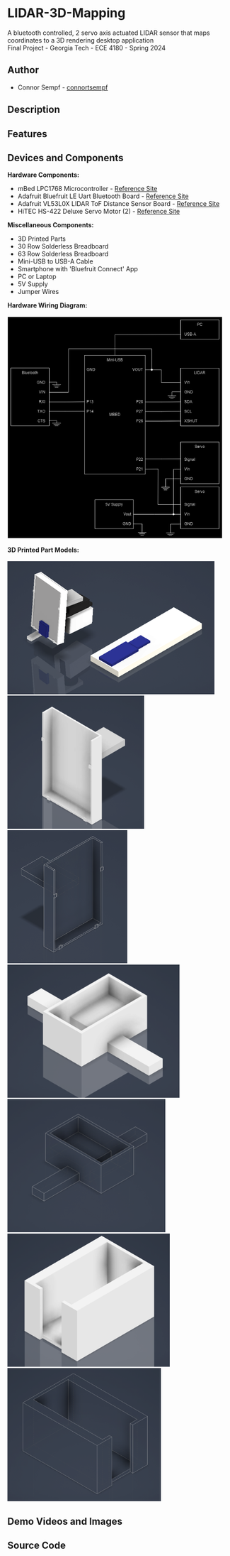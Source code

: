 # LIDAR-3D-Mapping
A bluetooth controlled, 2 servo axis actuated LIDAR sensor that maps coordinates to a 3D rendering desktop application<br>
Final Project - Georgia Tech - ECE 4180 - Spring 2024

## Author
- Connor Sempf - [connortsempf](https://github.com/connortsempf)

## Description


## Features


## Devices and Components
**Hardware Components:**
- mBed LPC1768 Microcontroller - [Reference Site](https://os.mbed.com/platforms/mbed-LPC1768/)
- Adafruit Bluefruit LE Uart Bluetooth Board - [Reference Site](https://os.mbed.com/users/4180_1/notebook/adafruit-bluefruit-le-uart-friend---bluetooth-low-/)
- Adafruit VL53L0X LIDAR ToF Distance Sensor Board - [Reference Site](https://os.mbed.com/users/4180_1/code/HelloWorld_VL53L0X_LPC1768/)
- HiTEC HS-422 Deluxe Servo Motor (2) - [Reference Site](https://os.mbed.com/users/4180_1/notebook/an-introduction-to-servos/)<br>

**Miscellaneous Components:**
- 3D Printed Parts
- 30 Row Solderless Breadboard
- 63 Row Solderless Breadboard
- Mini-USB to USB-A Cable
- Smartphone with 'Bluefruit Connect' App
- PC or Laptop
- 5V Supply
- Jumper Wires<br>

**Hardware Wiring Diagram:**<br><br>
<img src="Demo-Resources/Images/HardwareWiringDiagram.png" alt="Hardware Wiring Diagram" style="height: 500px;">

**3D Printed Part Models:**<br><br>
<img src="3D-Models/Images/DeviceAssembly.png" alt="Device Assembly" style="height: 300px;"><br>
<img src="3D-Models/Images/BreadboardHolder3DModelImage.png" alt="Breadboard Holder 3D Model Image" style="height: 300px;">
<img src="3D-Models/Images/BreadboardHolder3DModelImage_Transparent.png" alt="Breadboard Holder 3D Model Image Transparent" style="height: 300px;">
<img src="3D-Models/Images/HorizontalServoHolder3DModelImage.png" alt="Horizontal Servo Holder 3D Model Image" style="height: 300px;">
<img src="3D-Models/Images/HorizontalServoHolder3DModelImage_Transparent.png" alt="Horizontal Servo Holder 3D Model Image Transparent" style="height: 300px;">
<img src="3D-Models/Images/VerticalServoHolder3DModelImage.png" alt="Vertical Servo Holder 3D Model Image" style="height: 300px;">
<img src="3D-Models/Images/VerticalServoHolder3DModelImage_Transparent.png" alt="Vertical Servo Holder 3D Model Image Transparent" style="height: 300px;">




## Demo Videos and Images


## Source Code

